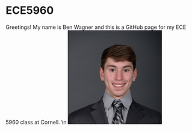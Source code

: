# ECE5960
Greetings! My name is Ben Wagner and this is a GitHub page for my ECE 5960 class at Cornell. \n
<img src="https://github.com/bwagner2-git/ECE5960/blob/main/headshot.jpeg" height="250" />

